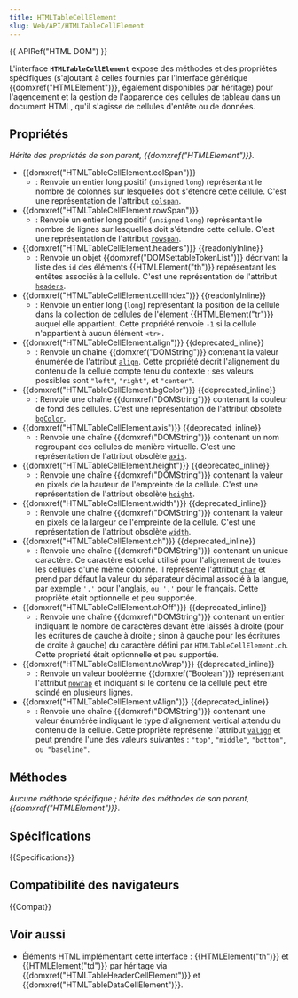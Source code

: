 ```yaml
---
title: HTMLTableCellElement
slug: Web/API/HTMLTableCellElement
---
```


{{ APIRef("HTML DOM") }}

L'interface **`HTMLTableCellElement`** expose des méthodes et des propriétés spécifiques (s'ajoutant à celles fournies par l'interface générique {{domxref("HTMLElement")}}, également disponibles par héritage) pour l'agencement et la gestion de l'apparence des cellules de tableau dans un document HTML, qu'il s'agisse de cellules d'entête ou de données.

## Propriétés

_Hérite des propriétés de son parent, {{domxref("HTMLElement")}}._

- {{domxref("HTMLTableCellElement.colSpan")}}
  - : Renvoie un entier long positif (`unsigned` `long`) représentant le nombre de colonnes sur lesquelles doit s'étendre cette cellule. C'est une représentation de l'attribut [`colspan`](/fr/docs/Web/HTML/Element/td#colspan).
- {{domxref("HTMLTableCellElement.rowSpan")}}
  - : Renvoie un entier long positif (`unsigned` `long`) représentant le nombre de lignes sur lesquelles doit s'étendre cette cellule. C'est une représentation de l'attribut [`rowspan`](/fr/docs/Web/HTML/Element/td#rowspan).
- {{domxref("HTMLTableCellElement.headers")}} {{readonlyInline}}
  - : Renvoie un objet {{domxref("DOMSettableTokenList")}} décrivant la liste des `id` des éléments {{HTMLElement("th")}} représentant les entêtes associés à la cellule. C'est une représentation de l'attribut [`headers`](/fr/docs/Web/HTML/Element/td#headers).
- {{domxref("HTMLTableCellElement.cellIndex")}} {{readonlyInline}}
  - : Renvoie un entier long (`long`) représentant la position de la cellule dans la collection de cellules de l'élement {{HTMLElement("tr")}} auquel elle appartient. Cette propriété renvoie `-1` si la cellule n'appartient à aucun élément `<tr>.`
- {{domxref("HTMLTableCellElement.align")}} {{deprecated_inline}}
  - : Renvoie un chaîne {{domxref("DOMString")}} contenant la valeur énumérée de l'attribut [`align`](/fr/docs/Web/HTML/Element/td#align). Cette propriété décrit l'alignement du contenu de la cellule compte tenu du contexte ; ses valeurs possibles sont `"left"`, `"right"`, et `"center"`.
- {{domxref("HTMLTableCellElement.bgColor")}} {{deprecated_inline}}
  - : Renvoie une chaîne {{domxref("DOMString")}} contenant la couleur de fond des cellules. C'est une représentation de l'attribut obsolète [`bgColor`](/fr/docs/Web/HTML/Element/td#bgColor).
- {{domxref("HTMLTableCellElement.axis")}} {{deprecated_inline}}
  - : Renvoie une chaîne {{domxref("DOMString")}} contenant un nom regroupant des cellules de manière virtuelle. C'est une représentation de l'attribut obsolète [`axis`](/fr/docs/Web/HTML/Element/td#axis).
- {{domxref("HTMLTableCellElement.height")}} {{deprecated_inline}}
  - : Renvoie une chaîne {{domxref("DOMString")}} contenant la valeur en pixels de la hauteur de l'empreinte de la cellule. C'est une représentation de l'attribut obsolète [`height`](/fr/docs/Web/HTML/Element/td#height).
- {{domxref("HTMLTableCellElement.width")}} {{deprecated_inline}}
  - : Renvoie une chaîne {{domxref("DOMString")}} contenant la valeur en pixels de la largeur de l'empreinte de la cellule. C'est une représentation de l'attribut obsolète [`width`](/fr/docs/Web/HTML/Element/td#width).
- {{domxref("HTMLTableCellElement.ch")}} {{deprecated_inline}}
  - : Renvoie une chaîne {{domxref("DOMString")}} contenant un unique caractère. Ce caractère est celui utilisé pour l'alignement de toutes les cellules d'une même colonne. Il représente l'attribut [`char`](/fr/docs/Web/HTML/Element/td#char) et prend par défaut la valeur du séparateur décimal associé à la langue, par exemple `'.'` pour l'anglais, `ou ','` pour le français. Cette propriété était optionnelle et peu supportée.
- {{domxref("HTMLTableCellElement.chOff")}} {{deprecated_inline}}
  - : Renvoie une chaîne {{domxref("DOMString")}} contenant un entier indiquant le nombre de caractères devant être laissés à droite (pour les écritures de gauche à droite ; sinon à gauche pour les écritures de droite à gauche) du caractère défini par `HTMLTableCellElement.ch`. Cette propriété était optionnelle et peu supportée.
- {{domxref("HTMLTableCellElement.noWrap")}} {{deprecated_inline}}
  - : Renvoie un valeur booléenne {{domxref("Boolean")}} représentant l'attribut [`nowrap`](/fr/docs/Web/HTML/Element/td#nowrap) et indiquant si le contenu de la cellule peut être scindé en plusieurs lignes.
- {{domxref("HTMLTableCellElement.vAlign")}} {{deprecated_inline}}
  - : Renvoie une chaîne {{domxref("DOMString")}} contenant une valeur énumérée indiquant le type d'alignement vertical attendu du contenu de la cellule. Cette propriété représente l'attribut [`valign`](/fr/docs/Web/HTML/Element/td#valign) et peut prendre l'une des valeurs suivantes : `"top"`, `"middle"`, `"bottom"`, `ou "baseline"`.

## Méthodes

_Aucune méthode spécifique ; hérite des méthodes de son parent, {{domxref("HTMLElement")}}_.

## Spécifications

{{Specifications}}

## Compatibilité des navigateurs

{{Compat}}

## Voir aussi

- Éléments HTML implémentant cette interface : {{HTMLElement("th")}} et {{HTMLElement("td")}} par héritage via {{domxref("HTMLTableHeaderCellElement")}} et {{domxref("HTMLTableDataCellElement")}}.
